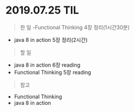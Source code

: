 # 2019.07.25 TIL
> 한 일
-Functional Thinking 4장 정리(1시간30분)
- java 8 in action 5장 정리(2시간)

> 할 일
- java 8 in action 6장 reading
- Functional Thinking 5장 reading
  
> 참고 

- Functional Thinking
- java 8 in action
